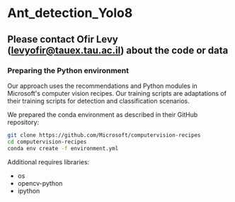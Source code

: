 # Ant_detection_Yolo8

## Please contact Ofir Levy ([levyofir@tauex.tau.ac.il]()) about the code or data

### Preparing the Python environment
Our approach uses the recommendations and Python modules in Microsoft's computer vision recipes. Our training scripts are adaptations of their training scripts for detection and classification scenarios.

We prepared the conda environment as described in their GitHub repository:


```bash
git clone https://github.com/Microsoft/computervision-recipes
cd computervision-recipes
conda env create -f environment.yml
```

Additional requires libraries:
- os
- opencv-python
- ipython